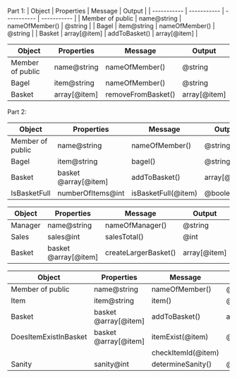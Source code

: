 Part 1:
| Object | Properties | Message | Output |
| ----------- | ----------- | ----------- | ----------- |
| Member of public | name@string | nameOfMember() | @string |
| Bagel | item@string | nameOfMember() | @string |
| Basket | array[@item] | addToBasket() | array[@item] |


| Object | Properties | Message | Output |
| ----------- | ----------- | ----------- | ----------- |
| Member of public | name@string | nameOfMember() | @string |
| Bagel | item@string | nameOfMember() | @string |
| Basket | array[@item] | removeFromBasket() | array[@item] |


Part 2:

| Object | Properties | Message | Output |
| ----------- | ----------- | ----------- | ----------- |
| Member of public | name@string | nameOfMember() | @string |
| Bagel | item@string | bagel() | @string |
| Basket | basket @array[@item] | addToBasket() | array[@item] |
| IsBasketFull | numberOfItems@int | isBasketFull(@item) | @boolean |


| Object | Properties | Message | Output |
| ----------- | ----------- | ----------- | ----------- |
| Manager | name@string | nameOfManager() | @string |
| Sales | sales@int | salesTotal() | @int |
| Basket | basket @array[@item] | createLargerBasket() | array[@item] |


| Object | Properties | Message | Output |
| ----------- | ----------- | ----------- | ----------- |
| Member of public | name@string | nameOfMember() | @string |
| Item | item@string | item() | @string |
| Basket | basket @array[@item] | addToBasket() | array[@item] |
| DoesItemExistInBasket | basket @array[@item] | itemExist(@item)| @boolean |
|| | checkItemId(@item)| |
| Sanity | sanity@int | determineSanity() | @int |